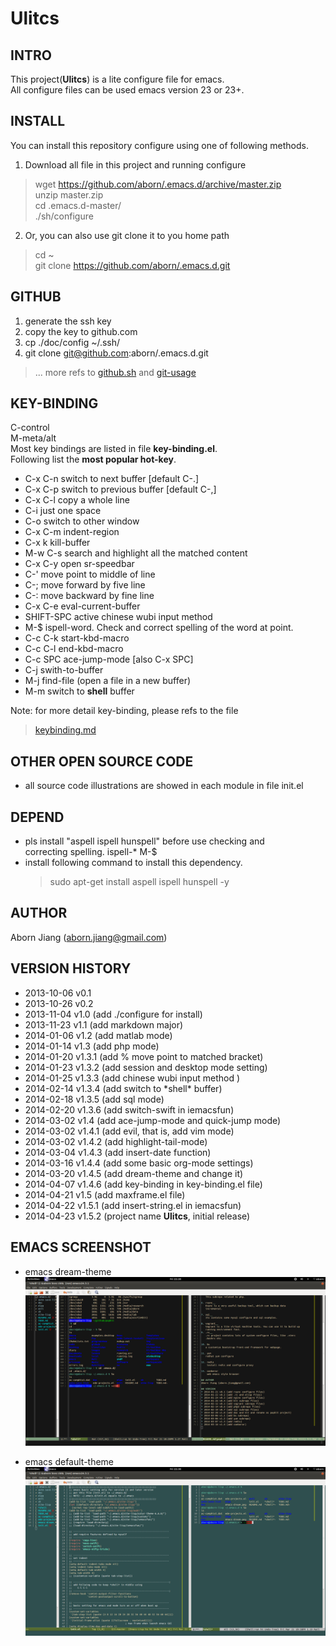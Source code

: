 Ulitcs
==========

## INTRO
This project(**Ulitcs**) is a lite configure file for emacs.  
All configure files can be used emacs version 23 or 23+.

## INSTALL
You can install this repository configure using one of following
methods.  

1. Download all file in this project and running configure  
> wget https://github.com/aborn/.emacs.d/archive/master.zip  
> unzip master.zip  
> cd .emacs.d-master/  
> ./sh/configure  

2. Or, you can also use git clone it to you home path
> cd ~  
> git clone https://github.com/aborn/.emacs.d.git

## GITHUB
1. generate the ssh key
2. copy the key to github.com
3. cp ./doc/config ~/.ssh/
4. git clone git@github.com:aborn/.emacs.d.git

> ... more refs to
  [github.sh](https://github.com/aborn/.emacs.d/blob/master/sh/github.sh
  "github.com clone setting initial.") and
  [git-usage](https://github.com/aborn/.emacs.d/blob/master/doc/git-usage.md
  "how to use git.")

## KEY-BINDING
C-control  
M-meta/alt  
Most key bindings are listed in file **key-binding.el**.  
Following list the **most popular hot-key**.   

* C-x C-n  switch to next buffer  [default C-.]
* C-x C-p  switch to previous buffer [default C-,]
* C-x C-l  copy a whole line
* C-i      just one space
* C-o      switch to other window
* C-x C-m  indent-region
* C-x k    kill-buffer
* M-w C-s  search and highlight all the matched content
* C-x C-y  open sr-speedbar
* C-'      move point to middle of line
* C-;      move forward by five line
* C-:      move backward by fine line
* C-x C-e  eval-current-buffer
* SHIFT-SPC  active chinese wubi input method
* M-$      ispell-word. Check and correct spelling of the word at point.
* C-c C-k  start-kbd-macro
* C-c C-l  end-kbd-macro
* C-c SPC  ace-jump-mode [also C-x SPC]
* C-j      swith-to-buffer
* M-j      find-file (open a file in a new buffer)
* M-m      switch to **shell** buffer

 Note: for more detail key-binding, please refs to the file
> [keybinding.md](https://github.com/aborn/.emacs.d/blob/master/doc/keybinding.md 
> "all hot-key instructions in this repo")

## OTHER OPEN SOURCE CODE
* all source code illustrations are showed in each module in file init.el

## DEPEND
* pls install "aspell ispell hunspell" before use checking and  
correcting spelling. ispell-*  M-$
* install following command to install this dependency.  
  > sudo apt-get install aspell ispell hunspell -y

## AUTHOR
Aborn Jiang (aborn.jiang@gmail.com)

## VERSION HISTORY
* 2013-10-06 v0.1
* 2013-10-26 v0.2
* 2013-11-04 v1.0   (add ./configure for install)
* 2013-11-23 v1.1   (add markdown major)
* 2014-01-06 v1.2   (add matlab mode)
* 2014-01-14 v1.3   (add php mode)
* 2014-01-20 v1.3.1 (add % move point to matched bracket)
* 2014-01-23 v1.3.2 (add session and desktop mode setting)
* 2014-01-25 v1.3.3 (add chinese wubi input method )
* 2014-02-14 v1.3.4 (add switch to \*shell\* buffer)
* 2014-02-18 v1.3.5 (add sql mode)
* 2014-02-20 v1.3.6 (add switch-swift in iemacsfun)
* 2014-03-02 v1.4   (add ace-jump-mode and quick-jump mode)
* 2014-03-02 v1.4.1 (add evil, that is, add vim mode)
* 2014-03-02 v1.4.2 (add highlight-tail-mode)
* 2014-03-04 v1.4.3 (add insert-date function)
* 2014-03-16 v1.4.4 (add some basic org-mode settings)
* 2014-03-20 v1.4.5 (add dream-theme and change it)
* 2014-04-07 v1.4.6 (add key-binding in key-binding.el file)
* 2014-04-21 v1.5   (add maxframe.el file)
* 2014-04-22 v1.5.1 (add insert-string.el in iemacsfun)
* 2014-04-23 v1.5.2 (project name **Ulitcs**, initial release)

## EMACS SCREENSHOT
* emacs dream-theme  
![](images/emacs-dream.png "my emacs dream-theme screenshot")

* emacs default-theme  
![](images/emacs-default.png "my emacs default-theme screen-shot")


